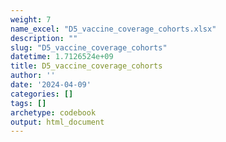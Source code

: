 ```yaml
---
weight: 7
name_excel: "D5_vaccine_coverage_cohorts.xlsx"
description: ""
slug: "D5_vaccine_coverage_cohorts"
datetime: 1.7126524e+09
title: D5_vaccine_coverage_cohorts
author: ''
date: '2024-04-09'
categories: []
tags: []
archetype: codebook
output: html_document
---
```


<div class="tabcontent"></div>
